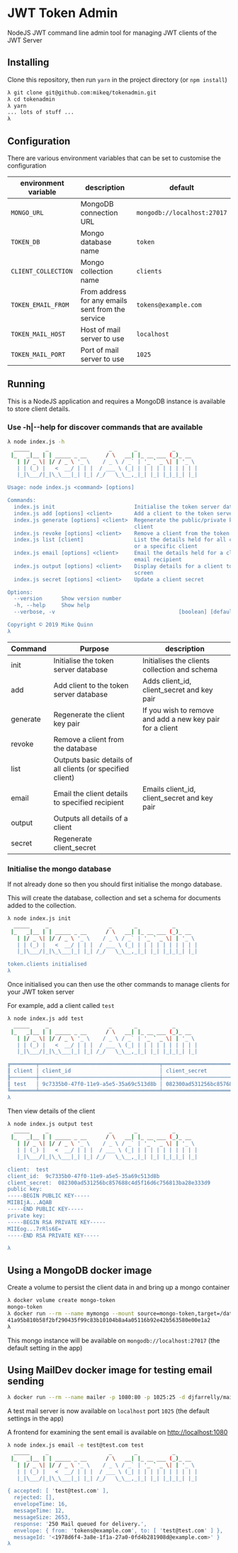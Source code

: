 # JWT Token Admin

NodeJS JWT command line admin tool for managing JWT clients of the JWT Server

## Installing

Clone this repository, then run `yarn` in the project directory (or `npm install`)

```bash
λ git clone git@github.com:mikeq/tokenadmin.git
λ cd tokenadmin
λ yarn
... lots of stuff ...
λ
```

## Configuration

There are various environment variables that can be set to customise the configuration

| environment variable | description                                       | default                     |
| -------------------- | ------------------------------------------------- | --------------------------- |
| `MONGO_URL`          | MongoDB connection URL                            | `mongodb://localhost:27017` |
| `TOKEN_DB`           | Mongo database name                               | `token`                     |
| `CLIENT_COLLECTION`  | Mongo collection name                             | `clients`                   |
| `TOKEN_EMAIL_FROM`   | From address for any emails sent from the service | `tokens@example.com`        |
| `TOKEN_MAIL_HOST`    | Host of mail server to use                        | `localhost`                 |
| `TOKEN_MAIL_PORT`    | Port of mail server to use                        | `1025`                        |

## Running

This is a NodeJS application and requires a MongoDB instance is available to store client details.

### Use -h|--help for discover commands that are available

```bash
λ node index.js -h
  _____     _                   _       _           _
 |_   _|__ | | _____ _ __      / \   __| |_ __ ___ (_)_ __
   | |/ _ \| |/ / _ \ '_ \    / _ \ / _` | '_ ` _ \| | '_ \
   | | (_) |   <  __/ | | |  / ___ \ (_| | | | | | | | | | |
   |_|\___/|_|\_\___|_| |_| /_/   \_\__,_|_| |_| |_|_|_| |_|

Usage: node index.js <command> [options]

Commands:
  index.js init                         Initialise the token server database
  index.js add [options] <client>       Add a client to the token server
  index.js generate [options] <client>  Regenerate the public/private keys for a
                                        client
  index.js revoke [options] <client>    Remove a client from the token server
  index.js list [client]                List the details held for all clients,
                                        or a specific client
  index.js email [options] <client>     Email the details held for a client to
                                        email recipient
  index.js output [options] <client>    Display details for a client to the
                                        screen
  index.js secret [options] <client>    Update a client secret

Options:
  --version      Show version number                                   [boolean]
  -h, --help     Show help                                             [boolean]
  --verbose, -v                                       [boolean] [default: false]

Copyright © 2019 Mike Quinn
λ
```

| Command  | Purpose                                                    | description                                               |
| -------- | ---------------------------------------------------------- | --------------------------------------------------------- |
| init     | Initialise the token server database                       | Initialises the clients collection and schema             |
| add      | Add client to the token server database                    | Adds client_id, client_secret and key pair                |
| generate | Regenerate the client key pair                             | If you wish to remove and add a new key pair for a client |
| revoke   | Remove a client from the database                          |                                                           |
| list     | Outputs basic details of all clients (or specified client) |                                                           |
| email    | Email the client details to specified recipient            | Emails client_id, client_secret and key pair              |
| output   | Outputs all details of a client                            |                                                           |
| secret   | Regenerate client_secret                                   |                                                           |

### Initialise the mongo database

If not already done so then you should first initialise the mongo database.

This will create the database, collection and set a schema for documents added to the collection.

```bash
λ node index.js init
  _____     _                   _       _           _
 |_   _|__ | | _____ _ __      / \   __| |_ __ ___ (_)_ __
   | |/ _ \| |/ / _ \ '_ \    / _ \ / _` | '_ ` _ \| | '_ \
   | | (_) |   <  __/ | | |  / ___ \ (_| | | | | | | | | | |
   |_|\___/|_|\_\___|_| |_| /_/   \_\__,_|_| |_| |_|_|_| |_|

token.clients initialised
λ
```

Once initialised you can then use the other commands to manage clients for your JWT token server

For example, add a client called `test`

```bash
λ node index.js add test
  _____     _                   _       _           _
 |_   _|__ | | _____ _ __      / \   __| |_ __ ___ (_)_ __
   | |/ _ \| |/ / _ \ '_ \    / _ \ / _` | '_ ` _ \| | '_ \
   | | (_) |   <  __/ | | |  / ___ \ (_| | | | | | | | | | |
   |_|\___/|_|\_\___|_| |_| /_/   \_\__,_|_| |_| |_|_|_| |_|

╔════════╤══════════════════════════════════════╤══════════════════════════════════════════════════════════════════╗
║ client │ client_id                            │ client_secret                                                    ║
╟────────┼──────────────────────────────────────┼──────────────────────────────────────────────────────────────────╢
║ test   │ 9c7335b0-47f0-11e9-a5e5-35a69c513d8b │ 082300ad531256bc857688c4d5f16d6c756813ba28e333d9b4cf45e1fd087ce8 ║
╚════════╧══════════════════════════════════════╧══════════════════════════════════════════════════════════════════╝
λ
```

Then view details of the client

```bash
λ node index.js output test
  _____     _                   _       _           _
 |_   _|__ | | _____ _ __      / \   __| |_ __ ___ (_)_ __
   | |/ _ \| |/ / _ \ '_ \    / _ \ / _` | '_ ` _ \| | '_ \
   | | (_) |   <  __/ | | |  / ___ \ (_| | | | | | | | | | |
   |_|\___/|_|\_\___|_| |_| /_/   \_\__,_|_| |_| |_|_|_| |_|

client:  test
client_id:  9c7335b0-47f0-11e9-a5e5-35a69c513d8b
client_secret:  082300ad531256bc857688c4d5f16d6c756813ba28e333d9
public key:
-----BEGIN PUBLIC KEY-----
MIIBIjA...AQAB
-----END PUBLIC KEY-----
private key:
-----BEGIN RSA PRIVATE KEY-----
MIIEog...7rRls6E=
-----END RSA PRIVATE KEY-----

λ
```

## Using a MongoDB docker image

Create a volume to persist the client data in and bring up a mongo container

```bash
λ docker volume create mongo-token
mongo-token
λ docker run --rm --name mymongo --mount source=mongo-token,target=/data/db -p 27017:27017 -d mongo:latest
41a95b810b58f2bf290435f99c83b10104b8a4a05116b92e42b563580e00e1a2
λ
```

This mongo instance will be available on `mongodb://localhost:27017` (the default setting in the app)

## Using MailDev docker image for testing email sending

```bash
λ docker run --rm --name mailer -p 1080:80 -p 1025:25 -d djfarrelly/maildev:latest
```

A test mail server is now available on `localhost` port `1025` (the default settings in the app)

A frontend for examining the sent email is available on [http://localhost:1080](http://localhost:1080)

```bash
λ node index.js email -e test@test.com test
  _____     _                   _       _           _
 |_   _|__ | | _____ _ __      / \   __| |_ __ ___ (_)_ __
   | |/ _ \| |/ / _ \ '_ \    / _ \ / _` | '_ ` _ \| | '_ \
   | | (_) |   <  __/ | | |  / ___ \ (_| | | | | | | | | | |
   |_|\___/|_|\_\___|_| |_| /_/   \_\__,_|_| |_| |_|_|_| |_|

{ accepted: [ 'test@test.com' ],
  rejected: [],
  envelopeTime: 16,
  messageTime: 12,
  messageSize: 2653,
  response: '250 Mail queued for delivery.',
  envelope: { from: 'tokens@example.com', to: [ 'test@test.com' ] },
  messageId: '<1978d6f4-3a8e-1f1a-27a0-0fd4b281908d@example.com>' }
λ
```
